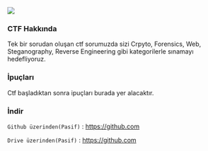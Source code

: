 ![](https://raw.githubusercontent.com/sibertime/sibertime-vulnerable-web-application/master/img/readme/logo.png)

### CTF Hakkında

Tek bir sorudan oluşan ctf sorumuzda sizi Crpyto, Forensics, Web, Steganography, Reverse Engineering gibi kategorilerle sınamayı hedefliyoruz.

### İpuçları

Ctf başladıktan sonra ipuçları burada yer alacaktır.

### İndir

`Github üzerinden(Pasif)` : <https://github.com>

`Drive üzerinden(Pasif)` : <https://github.com>
